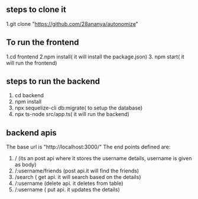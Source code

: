## steps to clone it
1.git clone "https://github.com/28ananya/autonomize"
## To run the frontend
1.cd frontend
2.npm install( it will install the package.json)
3. npm start( it will run the frontend)
## steps to run the backend
1. cd backend
2. npm install
3. npx sequelize-cli db:migrate( to setup the database)
4. npx ts-node src/app.ts( it will run the backend)
## backend apis
The base url is "http://localhost:3000/"
The end points defined are:
1. / (its an post api where it stores the username details, username is given as body)
2. /:username/friends (post api.it will find the friends)
3. /search ( get api. it will search based on the details)
4. /:username (delete api. it deletes from table)
5. /:username ( put api. it updates the details)
